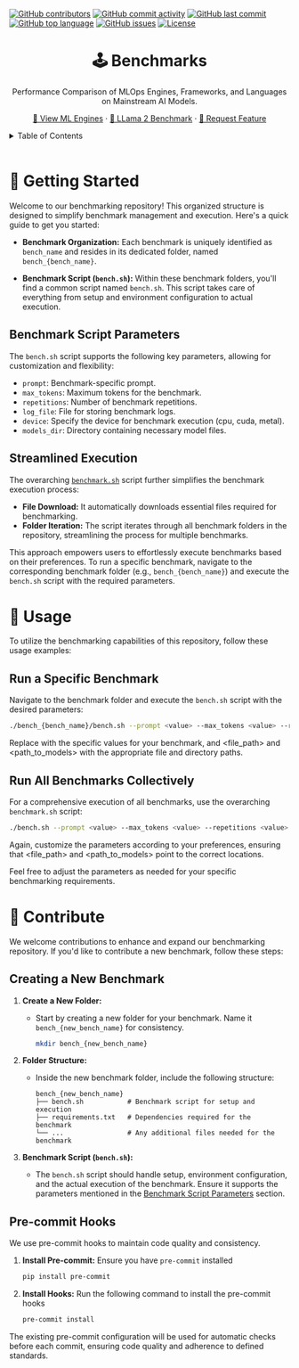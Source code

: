 [![GitHub contributors](https://img.shields.io/github/contributors/premAI-io/benchmarks.svg)](https://github.com/premAI-io/benchmarks/graphs/contributors)
[![GitHub commit activity](https://img.shields.io/github/commit-activity/m/premAI-io/benchmarks.svg)](https://github.com/premAI-io/benchmarks/commits/master)
[![GitHub last commit](https://img.shields.io/github/last-commit/premAI-io/benchmarks.svg)](https://github.com/premAI-io/benchmarks/commits/master)
[![GitHub top language](https://img.shields.io/github/languages/top/premAI-io/benchmarks.svg)](https://github.com/premAI-io/benchmarks)
[![GitHub issues](https://img.shields.io/github/issues/premAI-io/benchmarks.svg)](https://github.com/premAI-io/benchmarks/issues)
[![License](https://img.shields.io/badge/License-MIT-blue.svg)](LICENSE)

<div align="center">

  <h1 align="center">🕹️ Benchmarks</h1>
    <p align="center">Performance Comparison of MLOps Engines, Frameworks, and Languages on Mainstream AI Models.</p>
    <p align="center">
         <a href="https://github.com/premAI-io/benchmarks/blob/main/docs/ml_engines.md">👀 View ML Engines</a>
         ·
        <a href="https://github.com/premAI-io/benchmarks/blob/main/docs/llama2.md">🦙 LLama 2 Benchmark</a>
        ·
        <a href="https://github.com/premAI-io/benchmarks/issues">🐞 Request Feature</a>
    </p>
</div>


<details>
  <summary>Table of Contents</summary>
  <ol>
    <li><a href="#🚀-getting-started">Getting started</a></li>
    <li><a href="#📄-usage">Usage</a></li>
    <li><a href="#🤝-contribute">Contribute</a></li>
  </ol>
</details>

</br>

# 🚀 Getting Started

Welcome to our benchmarking repository! This organized structure is designed to simplify benchmark management and execution. Here's a quick guide to get you started:

- **Benchmark Organization:** Each benchmark is uniquely identified as `bench_name` and resides in its dedicated folder, named `bench_{bench_name}`.

- **Benchmark Script (`bench.sh`):** Within these benchmark folders, you'll find a common script named `bench.sh`. This script takes care of everything from setup and environment configuration to actual execution.

## Benchmark Script Parameters

The `bench.sh` script supports the following key parameters, allowing for customization and flexibility:

- `prompt`: Benchmark-specific prompt.
- `max_tokens`: Maximum tokens for the benchmark.
- `repetitions`: Number of benchmark repetitions.
- `log_file`: File for storing benchmark logs.
- `device`: Specify the device for benchmark execution (cpu, cuda, metal).
- `models_dir`: Directory containing necessary model files.

## Streamlined Execution

The overarching [`benchmark.sh`](./benchmark.sh) script further simplifies the benchmark execution process:

- **File Download:** It automatically downloads essential files required for benchmarking.
- **Folder Iteration:** The script iterates through all benchmark folders in the repository, streamlining the process for multiple benchmarks.

This approach empowers users to effortlessly execute benchmarks based on their preferences. To run a specific benchmark, navigate to the corresponding benchmark folder (e.g., `bench_{bench_name}`) and execute the `bench.sh` script with the required parameters.

# 📄 Usage

To utilize the benchmarking capabilities of this repository, follow these usage examples:

## Run a Specific Benchmark

Navigate to the benchmark folder and execute the `bench.sh` script with the desired parameters:

```bash
./bench_{bench_name}/bench.sh --prompt <value> --max_tokens <value> --repetitions <value> --log_file <file_path> --device <cpu/cuda/metal> --models_dir <path_to_models>
```

Replace <value> with the specific values for your benchmark, and <file_path> and <path_to_models> with the appropriate file and directory paths.

## Run All Benchmarks Collectively

For a comprehensive execution of all benchmarks, use the overarching `benchmark.sh` script:

```bash
./bench.sh --prompt <value> --max_tokens <value> --repetitions <value> --log_file <file_path> --device <cpu/cuda/metal> --models_dir <path_to_models>
```

Again, customize the parameters according to your preferences, ensuring that <file_path> and <path_to_models> point to the correct locations.

Feel free to adjust the parameters as needed for your specific benchmarking requirements.

# 🤝 Contribute

We welcome contributions to enhance and expand our benchmarking repository. If you'd like to contribute a new benchmark, follow these steps:

## Creating a New Benchmark

1. **Create a New Folder:**
   - Start by creating a new folder for your benchmark. Name it `bench_{new_bench_name}` for consistency.
     ```bash
     mkdir bench_{new_bench_name}
     ```

2. **Folder Structure:**
   - Inside the new benchmark folder, include the following structure:
     ```
     bench_{new_bench_name}
     ├── bench.sh           # Benchmark script for setup and execution
     ├── requirements.txt   # Dependencies required for the benchmark
     └── ...                # Any additional files needed for the benchmark
     ```

3. **Benchmark Script (`bench.sh`):**
   - The `bench.sh` script should handle setup, environment configuration, and the actual execution of the benchmark. Ensure it supports the parameters mentioned in the [Benchmark Script Parameters](#benchmark-script-parameters) section.

## Pre-commit Hooks

We use pre-commit hooks to maintain code quality and consistency.

1. **Install Pre-commit:** Ensure you have `pre-commit` installed
    ```bash
    pip install pre-commit
    ```

2. **Install Hooks:** Run the following command to install the pre-commit hooks
    ```bash
    pre-commit install
    ```

The existing pre-commit configuration will be used for automatic checks before each commit, ensuring code quality and adherence to defined standards.
